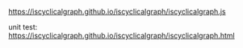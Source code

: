 https://iscyclicalgraph.github.io/iscyclicalgraph/iscyclicalgraph.js

unit test:
https://iscyclicalgraph.github.io/iscyclicalgraph/iscyclicalgraph.html
